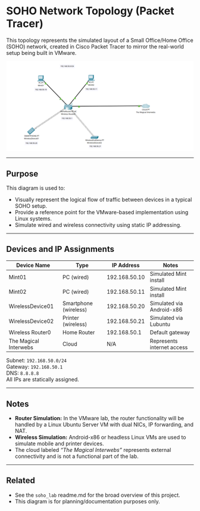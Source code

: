 # SOHO Network Topology (Packet Tracer)

This topology represents the simulated layout of a Small Office/Home Office (SOHO) network, created in Cisco Packet Tracer to mirror the real-world setup being built in VMware.

![packet tracer topology](screenshots/soho_lab.png)

---

## Purpose

This diagram is used to:
- Visually represent the logical flow of traffic between devices in a typical SOHO setup.
- Provide a reference point for the VMware-based implementation using Linux systems.
- Simulate wired and wireless connectivity using static IP addressing.

---

## Devices and IP Assignments

| Device Name         | Type                | IP Address      | Notes                     |
|---------------------|---------------------|------------------|---------------------------|
| Mint01              | PC (wired)          | 192.168.50.10    | Simulated Mint install    |
| Mint02              | PC (wired)          | 192.168.50.11    | Simulated Mint install    |
| WirelessDevice01    | Smartphone (wireless)| 192.168.50.20   | Simulated via Android-x86 |
| WirelessDevice02    | Printer (wireless)  | 192.168.50.21    | Simulated via Lubuntu     |
| Wireless Router0    | Home Router         | 192.168.50.1     | Default gateway           |
| The Magical Interwebs | Cloud              | N/A              | Represents internet access|

Subnet: `192.168.50.0/24`  
Gateway: `192.168.50.1`  
DNS: `8.8.8.8`  
All IPs are statically assigned.

---

## Notes

- **Router Simulation:** In the VMware lab, the router functionality will be handled by a Linux Ubuntu Server VM with dual NICs, IP forwarding, and NAT.
- **Wireless Simulation:** Android-x86 or headless Linux VMs are used to simulate mobile and printer devices.
- The cloud labeled *“The Magical Interwebs”* represents external connectivity and is not a functional part of the lab.

---

## Related

- See the `soho_lab` readme.md for the broad overview of this project.
- This diagram is for planning/documentation purposes only.
